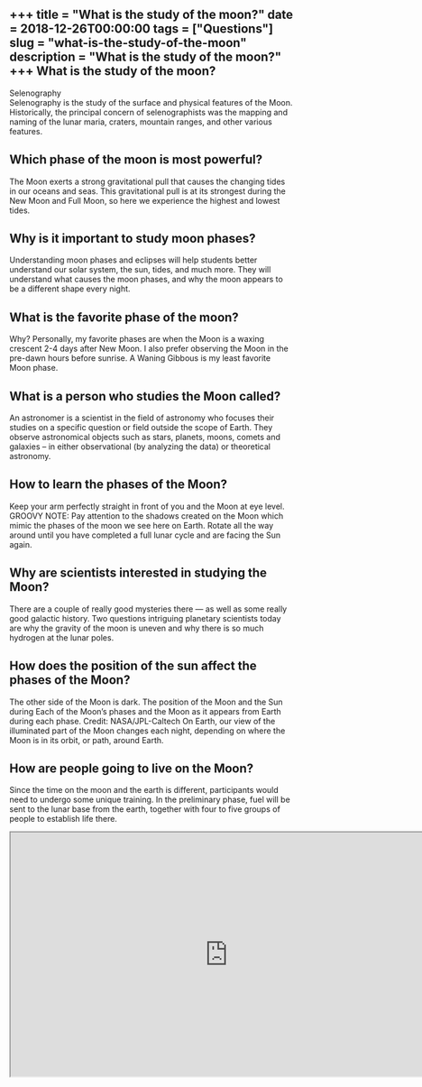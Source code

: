 +++
title = "What is the study of the moon?"
date = 2018-12-26T00:00:00
tags = ["Questions"]
slug = "what-is-the-study-of-the-moon"
description = "What is the study of the moon?"
+++
What is the study of the moon?
------------------------------

Selenography  
Selenography is the study of the surface and physical features of the Moon. Historically, the principal concern of selenographists was the mapping and naming of the lunar maria, craters, mountain ranges, and other various features.

Which phase of the moon is most powerful?
-----------------------------------------

The Moon exerts a strong gravitational pull that causes the changing tides in our oceans and seas. This gravitational pull is at its strongest during the New Moon and Full Moon, so here we experience the highest and lowest tides.

Why is it important to study moon phases?
-----------------------------------------

Understanding moon phases and eclipses will help students better understand our solar system, the sun, tides, and much more. They will understand what causes the moon phases, and why the moon appears to be a different shape every night.

What is the favorite phase of the moon?
---------------------------------------

Why? Personally, my favorite phases are when the Moon is a waxing crescent 2-4 days after New Moon. I also prefer observing the Moon in the pre-dawn hours before sunrise. A Waning Gibbous is my least favorite Moon phase.

What is a person who studies the Moon called?
---------------------------------------------

An astronomer is a scientist in the field of astronomy who focuses their studies on a specific question or field outside the scope of Earth. They observe astronomical objects such as stars, planets, moons, comets and galaxies – in either observational (by analyzing the data) or theoretical astronomy.

How to learn the phases of the Moon?
------------------------------------

Keep your arm perfectly straight in front of you and the Moon at eye level. GROOVY NOTE: Pay attention to the shadows created on the Moon which mimic the phases of the moon we see here on Earth. Rotate all the way around until you have completed a full lunar cycle and are facing the Sun again.

Why are scientists interested in studying the Moon?
---------------------------------------------------

There are a couple of really good mysteries there — as well as some really good galactic history. Two questions intriguing planetary scientists today are why the gravity of the moon is uneven and why there is so much hydrogen at the lunar poles.

How does the position of the sun affect the phases of the Moon?
---------------------------------------------------------------

The other side of the Moon is dark. The position of the Moon and the Sun during Each of the Moon’s phases and the Moon as it appears from Earth during each phase. Credit: NASA/JPL-Caltech On Earth, our view of the illuminated part of the Moon changes each night, depending on where the Moon is in its orbit, or path, around Earth.

How are people going to live on the Moon?
-----------------------------------------

Since the time on the moon and the earth is different, participants would need to undergo some unique training. In the preliminary phase, fuel will be sent to the lunar base from the earth, together with four to five groups of people to establish life there.

<iframe allow="accelerometer; autoplay; clipboard-write; encrypted-media; gyroscope; picture-in-picture" allowfullscreen="" class="__youtube_prefs__  epyt-is-override  no-lazyload" data-no-lazy="1" data-origheight="433" data-origwidth="770" data-skipgform_ajax_framebjll="" height="433" id="_ytid_12968" loading="lazy" src="https://www.youtube.com/embed/AQ5vty8f9Xc?enablejsapi=1&autoplay=0&cc_load_policy=0&cc_lang_pref=&iv_load_policy=1&loop=0&modestbranding=0&rel=1&fs=1&playsinline=0&autohide=2&theme=dark&color=red&controls=1&" title="YouTube player" width="770"></iframe>